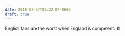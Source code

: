 ```yaml
---
date: 2018-07-07T09:22:07-0600
draft: true
---
```




English fans are the worst when England is competent. ⚽️



